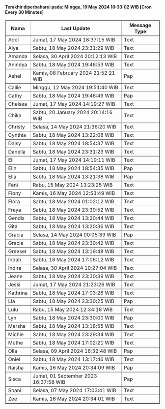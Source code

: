 #### Terakhir diperbaharui pada: Minggu, 19 May 2024 10:33:02 WIB [Cron Every 30 Minutes]

<table border='1'><tr><th>Nama</th><th>Last Update</th><th>Message Type</th></tr><tr><td>Adel</td><td>Jumat, 17 May 2024 18:37:15 WIB</td><td>Text</td></tr><tr><td>Alya</td><td>Sabtu, 18 May 2024 23:31:29 WIB</td><td>Text</td></tr><tr><td>Amanda</td><td>Selasa, 30 April 2024 20:12:13 WIB</td><td>Text</td></tr><tr><td>Anindya</td><td>Sabtu, 18 May 2024 19:46:53 WIB</td><td>Text</td></tr><tr><td>Ashel</td><td>Kamis, 08 February 2024 21:52:21 WIB</td><td>Pap</td></tr><tr><td>Callie</td><td>Minggu, 12 May 2024 19:51:40 WIB</td><td>Text</td></tr><tr><td>Cathy</td><td>Sabtu, 18 May 2024 19:46:49 WIB</td><td>Pap</td></tr><tr><td>Chelsea</td><td>Jumat, 17 May 2024 14:19:27 WIB</td><td>Text</td></tr><tr><td>Chika</td><td>Sabtu, 20 January 2024 20:14:16 WIB</td><td>Text</td></tr><tr><td>Christy</td><td>Selasa, 14 May 2024 21:36:20 WIB</td><td>Text</td></tr><tr><td>Cynthia</td><td>Sabtu, 18 May 2024 13:22:08 WIB</td><td>Text</td></tr><tr><td>Daisy</td><td>Sabtu, 18 May 2024 18:54:37 WIB</td><td>Text</td></tr><tr><td>Danella</td><td>Sabtu, 18 May 2024 23:31:23 WIB</td><td>Text</td></tr><tr><td>Eli</td><td>Jumat, 17 May 2024 14:19:11 WIB</td><td>Text</td></tr><tr><td>Elin</td><td>Sabtu, 18 May 2024 18:54:35 WIB</td><td>Pap</td></tr><tr><td>Ella</td><td>Sabtu, 18 May 2024 13:21:38 WIB</td><td>Pap</td></tr><tr><td>Feni</td><td>Rabu, 15 May 2024 13:23:25 WIB</td><td>Text</td></tr><tr><td>Fiony</td><td>Kamis, 16 May 2024 12:53:49 WIB</td><td>Text</td></tr><tr><td>Flora</td><td>Sabtu, 18 May 2024 01:02:12 WIB</td><td>Text</td></tr><tr><td>Freya</td><td>Sabtu, 18 May 2024 23:30:52 WIB</td><td>Text</td></tr><tr><td>Gendis</td><td>Sabtu, 18 May 2024 13:20:44 WIB</td><td>Text</td></tr><tr><td>Gita</td><td>Sabtu, 18 May 2024 13:20:36 WIB</td><td>Text</td></tr><tr><td>Gracia</td><td>Selasa, 14 May 2024 00:05:39 WIB</td><td>Pap</td></tr><tr><td>Gracie</td><td>Sabtu, 18 May 2024 23:30:42 WIB</td><td>Text</td></tr><tr><td>Greesel</td><td>Sabtu, 18 May 2024 13:19:48 WIB</td><td>Text</td></tr><tr><td>Indah</td><td>Sabtu, 18 May 2024 17:06:12 WIB</td><td>Text</td></tr><tr><td>Indira</td><td>Selasa, 30 April 2024 10:27:04 WIB</td><td>Text</td></tr><tr><td>Jeane</td><td>Sabtu, 18 May 2024 23:30:39 WIB</td><td>Text</td></tr><tr><td>Jessi</td><td>Jumat, 17 May 2024 21:23:26 WIB</td><td>Text</td></tr><tr><td>Kathrina</td><td>Sabtu, 18 May 2024 17:03:26 WIB</td><td>Text</td></tr><tr><td>Lia</td><td>Sabtu, 18 May 2024 23:30:25 WIB</td><td>Pap</td></tr><tr><td>Lulu</td><td>Rabu, 15 May 2024 12:34:18 WIB</td><td>Text</td></tr><tr><td>Lyn</td><td>Sabtu, 18 May 2024 23:30:00 WIB</td><td>Pap</td></tr><tr><td>Marsha</td><td>Sabtu, 18 May 2024 13:18:55 WIB</td><td>Text</td></tr><tr><td>Michie</td><td>Sabtu, 18 May 2024 23:29:34 WIB</td><td>Text</td></tr><tr><td>Muthe</td><td>Sabtu, 18 May 2024 17:02:21 WIB</td><td>Text</td></tr><tr><td>Olla</td><td>Selasa, 09 April 2024 18:32:48 WIB</td><td>Pap</td></tr><tr><td>Oniel</td><td>Sabtu, 18 May 2024 13:17:46 WIB</td><td>Text</td></tr><tr><td>Raisha</td><td>Kamis, 16 May 2024 20:34:09 WIB</td><td>Pap</td></tr><tr><td>Sisca</td><td>Jumat, 01 September 2023 16:37:58 WIB</td><td>Pap</td></tr><tr><td>Shani</td><td>Selasa, 07 May 2024 17:03:41 WIB</td><td>Text</td></tr><tr><td>Zee</td><td>Kamis, 16 May 2024 20:34:01 WIB</td><td>Text</td></tr></table>
